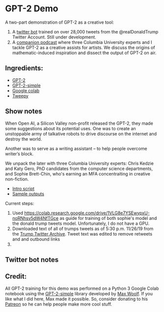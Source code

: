 # GPT-2 Demo

A two-part demonstration of GPT-2 as a creative tool:

1. A [twitter bot](https://twitter.com/tweetForThat1) trained on over 28,000 tweets from the @realDonaldTrump Twitter Account. Still under development. 
2. A [companion podcast](https://soundcloud.com/user-545533369/on-computational-creative-assists) where three Columbia University experts and I tackle GPT-2 as a creative assists for artists. We discuss the origins of mathematic-induced inspiration and dissect the output of GPT-2 on air.      
 
## Ingredients:

* [GPT-2](https://openai.com/blog/better-language-models/)
* [GPT-2-simple](https://github.com/minimaxir/gpt-2-simple)
* [Google colab](https://colab.research.google.com/)
* [Tweepy](https://www.tweepy.org/)
 
 
## Show notes

When Open AI, a Silicon Valley non-profit released the GPT-2, they made some suggestions about its potential uses. One was to create an unstoppable army of talkative robots to drive discourse on the internet and destroy the world.

Another was to serve as a writing assistant – to help people overcome writer’s block.

We unpack the later with three Columbia University experts: Chris Kedzie and Katy Gero, PhD candidates from the computer science departments, and Sophie Brett-Chin, who's earning an MFA concentraiting in creative non-fiction.


* [Intro script](https://github.com/aaronbrezel/GPT-2_Demo/blob/master/Podcast/intro_script.md) 
* [Sample outputs](https://github.com/aaronbrezel/GPT-2_Demo/blob/master/Podcast/Sample_Outputs.md)




Current steps:

1. Used https://colab.research.google.com/drive/1VLG8e7YSEwypxU-noRNhsv5dW4NfTGce as guide for training of both sophie's model and the donald trump tweets model. Unfortunately, I do not have a GPU.  
2. Downloaded text of all of trumps tweets as of 5:30 p.m. 11/26/19 from the [Trump Twitter Archive](http://www.trumptwitterarchive.com/archive). Tweet text was edited to remove retweets and and outbound links
3. 

## Twitter bot notes


## Credit: 

All GPT-2 training for this demo was performed on a Python 3 Google Colab notebook using the [GPT-2-simple](https://github.com/minimaxir/gpt-2-simple) library developed by [Max Woolf](https://minimaxir.com/). If you like what I did here, Max made it possible. So, consider donating to his [Patreon](https://www.patreon.com/minimaxir) so he can help people make more cool stuff. 
